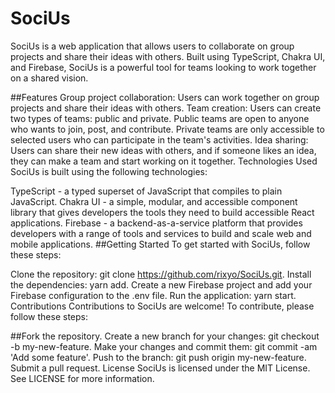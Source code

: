 # SociUs
SociUs is a web application that allows users to collaborate on group projects and share their ideas with others. Built using TypeScript, Chakra UI, and Firebase, SociUs is a powerful tool for teams looking to work together on a shared vision.

##Features
Group project collaboration: Users can work together on group projects and share their ideas with others.
Team creation: Users can create two types of teams: public and private. Public teams are open to anyone who wants to join, post, and contribute. Private teams are only accessible to selected users who can participate in the team's activities.
Idea sharing: Users can share their new ideas with others, and if someone likes an idea, they can make a team and start working on it together.
Technologies Used
SociUs is built using the following technologies:

TypeScript - a typed superset of JavaScript that compiles to plain JavaScript.
Chakra UI - a simple, modular, and accessible component library that gives developers the tools they need to build accessible React applications.
Firebase - a backend-as-a-service platform that provides developers with a range of tools and services to build and scale web and mobile applications.
##Getting Started
To get started with SociUs, follow these steps:

Clone the repository: git clone https://github.com/rixyo/SociUs.git.
Install the dependencies: yarn add.
Create a new Firebase project and add your Firebase configuration to the .env file.
Run the application: yarn start.
Contributions
Contributions to SociUs are welcome! To contribute, please follow these steps:

##Fork the repository.
Create a new branch for your changes: git checkout -b my-new-feature.
Make your changes and commit them: git commit -am 'Add some feature'.
Push to the branch: git push origin my-new-feature.
Submit a pull request.
License
SociUs is licensed under the MIT License. See LICENSE for more information.
